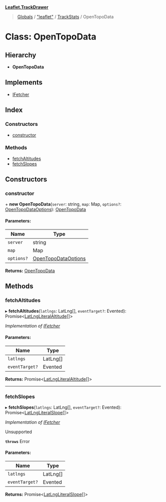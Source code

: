 **[Leaflet.TrackDrawer](../README.md)**

> [Globals](../README.md) / ["leaflet"](../modules/_leaflet_.md) / [TrackStats](../modules/_leaflet_.trackstats.md) / OpenTopoData

# Class: OpenTopoData

## Hierarchy

* **OpenTopoData**

## Implements

* [IFetcher](../interfaces/_leaflet_.trackstats.ifetcher.md)

## Index

### Constructors

* [constructor](_leaflet_.trackstats.opentopodata.md#constructor)

### Methods

* [fetchAltitudes](_leaflet_.trackstats.opentopodata.md#fetchaltitudes)
* [fetchSlopes](_leaflet_.trackstats.opentopodata.md#fetchslopes)

## Constructors

### constructor

\+ **new OpenTopoData**(`server`: string, `map`: Map, `options?`: [OpenTopoDataOptions](../interfaces/_leaflet_.trackstats.opentopodataoptions.md)): [OpenTopoData](_leaflet_.trackstats.opentopodata.md)

#### Parameters:

Name | Type |
------ | ------ |
`server` | string |
`map` | Map |
`options?` | [OpenTopoDataOptions](../interfaces/_leaflet_.trackstats.opentopodataoptions.md) |

**Returns:** [OpenTopoData](_leaflet_.trackstats.opentopodata.md)

## Methods

### fetchAltitudes

▸ **fetchAltitudes**(`latlngs`: LatLng[], `eventTarget?`: Evented): Promise<[LatLngLiteralAltitude](../interfaces/_leaflet_.trackstats.latlngliteralaltitude.md)[]\>

*Implementation of [IFetcher](../interfaces/_leaflet_.trackstats.ifetcher.md)*

#### Parameters:

Name | Type |
------ | ------ |
`latlngs` | LatLng[] |
`eventTarget?` | Evented |

**Returns:** Promise<[LatLngLiteralAltitude](../interfaces/_leaflet_.trackstats.latlngliteralaltitude.md)[]\>

___

### fetchSlopes

▸ **fetchSlopes**(`latlngs`: LatLng[], `eventTarget?`: Evented): Promise<[LatLngLiteralSlope](../interfaces/_leaflet_.trackstats.latlngliteralslope.md)[]\>

*Implementation of [IFetcher](../interfaces/_leaflet_.trackstats.ifetcher.md)*

Unsupported

**`throws`** Error

#### Parameters:

Name | Type |
------ | ------ |
`latlngs` | LatLng[] |
`eventTarget?` | Evented |

**Returns:** Promise<[LatLngLiteralSlope](../interfaces/_leaflet_.trackstats.latlngliteralslope.md)[]\>
